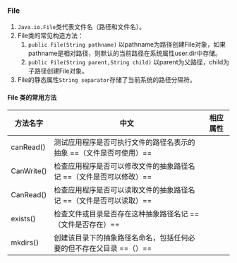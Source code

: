 ### File

1. `Java.io.File`类代表文件名（路径和文件名）。
2. File类的常见构造方法：
    1. `public File(String pathname)`
        以pathname为路径创建File对象，如果pathname是相对路径，则默认的当前路径在系统属性user.dir中存储。
    2. `public File(String parent,String child)`
        以parent为父路径，child为子路径创建File对象。
3. File的静态属性`String separator`存储了当前系统的路径分隔符。

#### File 类的常用方法

方法名字 | 中文 | 相应属性
--|--|--
canRead()| 测试应用程序是否可执行文件的路径名表示的抽象 ==（文件是否可使用）== ||
 CanWrite()| 检查应用程序是否可以修改文件的抽象路径名记 ==（文件是否可以修改）== |
 CanRead()| 检查应用程序是否可以读取文件的抽象路径名记 ==（文件是否可以读取）==|
 exists()|检查文件或目录是否存在这种抽象路径名记 ==（文件是否存在）== |
 mkdirs()| 创建该目录下的抽象路径名命名，包括任何必要的但不存在父目录 ==（）== |
